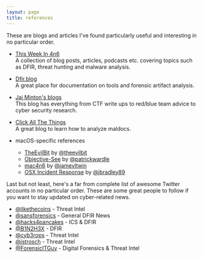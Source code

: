 ```yaml
---
layout: page
title: references
---
```

These are blogs and articles I've found particularly useful and interesting in no particular order.

* [This Week In 4n6](https://thisweekin4n6.com/)  
A collection of blog posts, articles, podcasts etc. covering topics such as DFIR, threat hunting and malware analysis.

* [Dfir.blog](https://dfir.blog/)  
A great place for documentation on tools and forensic artifact analysis.

* [Jai Minton's blogs](https://www.jaiminton.com/)  
This blog has everything from CTF write ups to red/blue team advice to cyber security research.

* [Click All The Things](https://clickallthethings.wordpress.com/)  
A great blog to learn how to analyze maldocs.

* macOS-specific references
    * [TheEvilBit](https://theevilbit.github.io/posts/) by [@theevilbit](https://twitter.com/theevilbit/)
    * [Objective-See](https://objective-see.com/)  by [@patrickwardle](https://twitter.com/patrickwardle)
    * [mac4n6](http://www.mac4n6.com/) by [@iamevltwin](https://twitter.com/iamevltwin)
    * [OSX Incident Response](https://www.amazon.com/OS-Incident-Response-Scripting-Analysis-ebook/dp/B01FHOHHVS) by [@jbradley89](https://twitter.com/jbradley89)

Last but not least, here's a far from complete list of awesome Twitter accounts in no particular order. These are some great people to follow if you want to stay updated on cyber-related news.
* [@likethecoins](https://twitter.com/likethecoins) - Threat Intel
* [@sansforensics](https://twitter.com/sansforensics) - General DFIR News
* [@hacks4pancakes](https://twitter.com/hacks4pancakes) - ICS & DFIR
* [@B1N2H3X](https://twitter.com/B1N2H3X) - DFIR
* [@cyb3rops](https://twitter.com/cyb3rops) - Threat Intel
* [@jstrosch](https://twitter.com/jstrosch) - Threat Intel
* [@ForensicITGuy](https://twitter.com/ForensicITGuy) - Digital Forensics & Threat Intel  